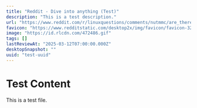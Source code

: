 ```yaml
---
title: "Reddit - Dive into anything (Test)"
description: "This is a test description."
url: "https://www.reddit.com/r/linuxquestions/comments/nutmmc/are_there_studies_showing_that_keyboard_workflows/"
favicon: "https://www.redditstatic.com/desktop2x/img/favicon/favicon-32x32.png"
image: "https://id.rlcdn.com/472486.gif"
tags: []
lastReviewAt: "2025-03-12T07:00:00.000Z"
desktopSnapshot: ""
uuid: "test-uuid"
---
```


# Test Content

This is a test file.